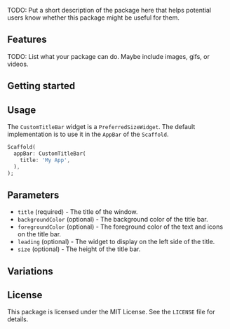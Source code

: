 <!--
This README describes the package. If you publish this package to pub.dev,
this README's contents appear on the landing page for your package.

For information about how to write a good package README, see the guide for
[writing package pages](https://dart.dev/guides/libraries/writing-package-pages).

For general information about developing packages, see the Dart guide for
[creating packages](https://dart.dev/guides/libraries/create-library-packages)
and the Flutter guide for
[developing packages and plugins](https://flutter.dev/developing-packages).
-->

TODO: Put a short description of the package here that helps potential users
know whether this package might be useful for them.

## Features

TODO: List what your package can do. Maybe include images, gifs, or videos.

## Getting started

<!-- Mention use of windowmanager functions in main.dart. and then the installation of the package -->

## Usage

<!-- give default implememtaion here -->

The `CustomTitleBar` widget is a `PreferredSizeWidget`. The default implementation is to use it in the `AppBar` of the `Scaffold`.

```dart
Scaffold(
  appBar: CustomTitleBar(
    title: 'My App',
  ),
);
```

## Parameters

- `title` (required) - The title of the window.
- `backgroundColor` (optional) - The background color of the title bar.
- `foregroundColor` (optional) - The foreground color of the text and icons on the title bar.
- `leading` (optional) - The widget to display on the left side of the title.
- `size` (optional) - The height of the title bar.

## Variations

<!-- give code snippets and output. mention a case where it can be used as a simple widget wrapped in a row/column/container. -->

## License

This package is licensed under the MIT License. See the `LICENSE` file for details.
